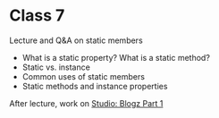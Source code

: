 # Class 7

Lecture and Q&A on static members
- What is a static property? What is a static method?
- Static vs. instance
- Common uses of static members
- Static methods and instance properties

After lecture, work on [Studio: Blogz Part 1][blogz1]

[blogz1]: ../../materials/studios/blogz-part1
